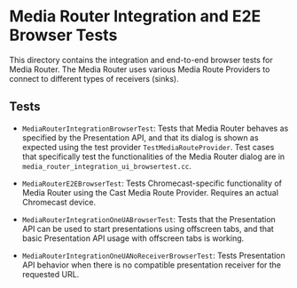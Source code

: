 <!--
Copyright 2017 The Chromium Authors
Use of this source code is governed by a BSD-style license that can be
found in the LICENSE file.
-->

# Media Router Integration and E2E Browser Tests

This directory contains the integration and end-to-end browser tests for Media
Router.  The Media Router uses various Media Route Providers to connect to
different types of receivers (sinks).

## Tests

* `MediaRouterIntegrationBrowserTest`: Tests that Media Router behaves as
specified by the Presentation API, and that its dialog is shown as expected
using the test provider `TestMediaRouteProvider`. Test cases that specifically
test the functionalities of the Media Router dialog are in
`media_router_integration_ui_browsertest.cc`.

* `MediaRouterE2EBrowserTest`: Tests Chromecast-specific functionality of Media
Router using the Cast Media Route Provider.  Requires an actual Chromecast
device.

* `MediaRouterIntegrationOneUABrowserTest`: Tests that the Presentation API can
be used to start presentations using offscreen tabs, and that basic Presentation
API usage with offscreen tabs is working.

* `MediaRouterIntegrationOneUANoReceiverBrowserTest`: Tests Presentation API
behavior when there is no compatible presentation receiver for the requested
URL.
